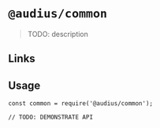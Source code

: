 # `@audius/common`

> TODO: description

## Links

## Usage

```
const common = require('@audius/common');

// TODO: DEMONSTRATE API
```
